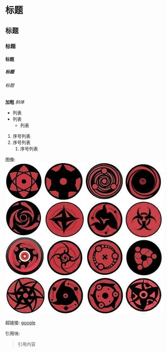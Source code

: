 # 标题
## 标题
### 标题
#### 标题
##### 标题
###### 标题

**加粗**
*斜体*

* 列表
* 列表
	* 列表

1. 序号列表
2. 序号列表
	1. 序号列表

图像:
![眼](https://github.com/zwl0401/only/blob/master/%E5%AD%A6%E4%B9%A0%E7%AC%94%E8%AE%B0/images/eyes.jpg)

超链接:
[google](https://www.google.com)

引用块:
> 引用内容

